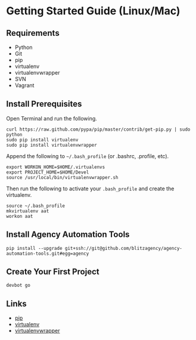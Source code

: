 # Getting Started Guide (Linux/Mac)

## Requirements

* Python
* Git
* pip
* virtualenv
* virtualenvwrapper
* SVN
* Vagrant

## Install Prerequisites

Open Terminal and run the following.

```
curl https://raw.github.com/pypa/pip/master/contrib/get-pip.py | sudo python
sudo pip install virtualenv
sudo pip install virtualenvwrapper 
```

Append the following to ```~/.bash_profile``` (or .bashrc, .profile, etc).

```
export WORKON_HOME=$HOME/.virtualenvs
export PROJECT_HOME=$HOME/Devel
source /usr/local/bin/virtualenvwrapper.sh
```

Then run the following to activate your ```.bash_profile``` and create the virtualenv.

```
source ~/.bash_profile 
mkvirtualenv aat
workon aat
```

## Install Agency Automation Tools

```
pip install --upgrade git+ssh://git@github.com/blitzagency/agency-automation-tools.git#egg=agency 
```

## Create Your First Project

```
devbot go
```

## Links

* [pip](http://www.pip-installer.org/en/latest/installing.html)
* [virtualenv](https://pypi.python.org/pypi/virtualenv)
* [virtualenvwrapper](http://virtualenvwrapper.readthedocs.org/en/latest/install.html )